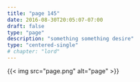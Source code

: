 ```yaml
---
title: "page 145"
date: 2016-08-30T20:05:07-07:00
draft: false
type: "page"
description: "something something desire"
type: "centered-single"
# chapter: "lord"
---
```


{{< img src="page.png" alt="page" >}}
